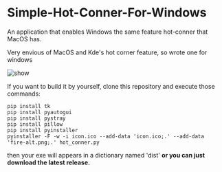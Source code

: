 # Simple-Hot-Conner-For-Windows
An application that enables Windows the same feature hot-conner that MacOS has.

Very envious of MacOS and Kde's hot corner feature, so wrote one for windows

![show](https://media.giphy.com/media/v1.Y2lkPTc5MGI3NjExcHN2M3EzM3hkdTNyc2s1aGU0OG4zOXptc2R3amgxdzh1bmppdmN3aCZlcD12MV9pbnRlcm5hbF9naWZfYnlfaWQmY3Q9Zw/quSHP1w9T3UJshDnQS/giphy-downsized-large.gif)

If you want to build it by yourself, clone this repository and execute those commands:

```
pip install tk
pip install pyautogui
pip install pystray
pip install pillow
pip install pyinstaller
pyinstaller -F -w -i icon.ico --add-data 'icon.ico;.' --add-data 'fire-alt.png;.' hot_conner.py
```
then your exe will appears in a dictionary named 'dist' **or you can just download the latest release.**
